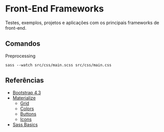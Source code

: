 # Front-End Frameworks
Testes, exemplos, projetos e aplicações com os principais frameworks de front-end.

## Comandos

Preprocessing
```
sass --watch src/css/main.scss src/css/main.css
```

## Referências

* [Bootstrap 4.3](https://getbootstrap.com/docs/4.3/)
* [Materialize](https://materializecss.com/)
	* [Grid](https://materializecss.com/grid.html)
	* [Colors](https://materializecss.com/color.html)
	* [Buttons](https://materializecss.com/buttons.html)
	* [Icons](https://materializecss.com/icons.html)
* [Sass Basics ](https://sass-lang.com/guide)